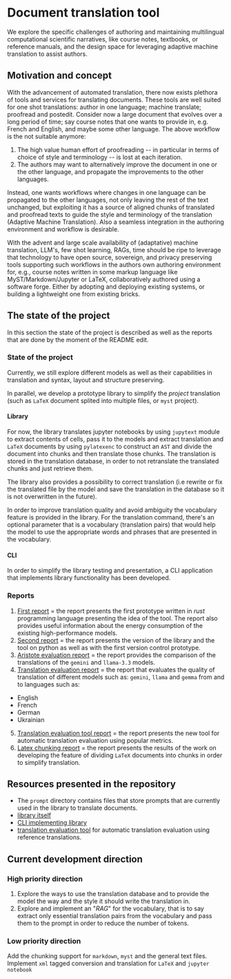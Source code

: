 # Document translation tool
We explore the specific challenges of authoring and maintaining multilingual
computational scientific narratives, like course notes, textbooks, or reference
manuals, and the design space for leveraging adaptive machine translation to
assist authors.

## Motivation and concept

With the advancement of automated translation, there now exists plethora of
tools and services for translating documents. These tools are well suited for
one shot translations: author in one language; machine translate; proofread and
postedit. Consider now a large document that evolves over a long period of
time; say course notes that one wants to provide in, e.g. French and English,
and maybe some other language. The above workflow is the not suitable anymore:

1.  The high value human effort of proofreading -- in particular in terms of
    choice of style and terminology -- is lost at each iteration.
2.  The authors may want to alternatively improve the document in one or the
    other language, and propagate the improvements to the other languages.

Instead, one wants workflows where changes in one language can be propagated to
the other languages, not only leaving the rest of the text unchanged, but
exploiting it has a source of aligned chunks of translated and proofread texts
to guide the style and terminology of the translation (Adaptive Machine
Translation). Also a seamless integration in the authoring environment and
workflow is desirable.

With the advent and large scale availability of (adaptative) machine
translation, LLM's, few shot learning, RAGs, time should be ripe to leverage
that technology to have open source, sovereign, and privacy preserving tools
supporting such workflows in the authors own authoring environment for, e.g.,
course notes written in some markup language like MyST/Markdown/Jupyter or
LaTeX, collaboratively authored using a software forge. Either by adopting and
deploying existing systems, or building a lightweight one from existing bricks.

## The state of the project
In this section the state of the project is described as well as the reports that are done by the moment of the README edit.

### State of the project
Currently, we still explore different models as well as their capabilities in
translation and syntax, layout and structure preserving.

In parallel, we develop a prototype library to simplify the _project_
translation (such as `LaTeX` document splited into multiple files, or `myst`
project). 

#### Library
For now, the library translates jupyter notebooks by using `jupytext`
module to extract contents of cells, pass it to the models and extract
translation and `LaTeX` documents by using `pylatexenc` to construct an `AST` and
divide the document into chunks and then translate those chunks.
The translation is stored in the translation database, in order to
not retranslate the translated chunks and just retrieve them.

The library also provides a possibility to correct translation (i.e rewrite or
fix the translated file by the model and save the translation in the database
so it is not overwritten in the future).

In order to improve translation quality and avoid ambiguity the vocabulary feature 
is provided in the library. For the translation command, there's an optional 
parameter that is a vocabulary (translation pairs) that would help the model 
to use the appropriate words and phrases that are presented in the vocabulary.

#### CLI
In order to simplify the library testing and presentation, a CLI application
that implements library functionality has been developed.

### Reports
1. [First report](./reports/report1.md) = the report presents the first
   prototype written in _rust_ programming language presenting the idea of the
   tool. The report also provides useful information about the energy
   consumption of the existing high-performance models.
2. [Second report](./reports/report2.md) = the report presents the version of
   the library and the tool on python as well as with the first version control
   prototype.
3. [Aristote evaluation report](./reports/report3_test_aristote.md) = the
   report provides the comparison of the translations of the `gemini` and
   `llama-3.3` models.
4. [Translation evaluation report](./reports/report4_translation_evaluation.md) = 
the report that evaluates the quality of translation of different models
such as: `gemini`, `llama` and `gemma` from and to languages such as:
- English
- French
- German
- Ukrainian
5. [Translation evaluation tool report](./reports/report5_evaluation_tool.md) = the 
report presents the new tool for automatic translation evaluation using popular
metrics.
6. [Latex chunking report](./reports/report6_latex_chunking.md) = the report
presents the results of the work on developing the feature of dividing `LaTeX`
documents into chunks in order to simplify translation.

## Resources presented in the repository
- The `prompt` directory contains files that store prompts that are currently
  used in the library to translate documents.
- [library itself](https://github.com/DobbiKov/translate-dir-lib/)
- [CLI implementing library](https://github.com/DobbiKov/translate-dir-cli/)
- [translation evaluation tool](https://github.com/DobbiKov/translation-evaluator/) 
    for automatic translation evaluation using reference translations.

## Current development direction
### High priority direction
1. Explore the ways to use the translation database and to provide the model
   the way and the style it should write the translation in.
2. Explore and implement an "*RAG*" for the
   vocabulary, that is to say extract only essential translation pairs from the
   vocabulary and pass them to the prompt in order to reduce the number of
   tokens.

### Low priority direction
Add the chunking support for `markdown`, `myst` and the general text files.
Implement `xml` tagged conversion and translation for `LaTeX` and `jupyter notebook`
